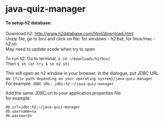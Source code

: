 # java-quiz-manager

#### To setup h2 database:  
Download h2: http://www.h2database.com/html/download.html  
Unzip file, go to bin/ and click on file: for windows - h2.bat, for linux/mac - h2.sh  
May need to update xcode when try to open  

To run h2:
Go to terminal, `$ cd ~/downloads/h2/bin/`  
Then `$ sh (or try $ sh h2.sh)`

This will open an h2 window in your browser.
In the dialogue, put JDBC URL as: `{file path depending on your operating system}/java-quiz-manager`
For example:
`JDBC URL: jdbc:h2:~/java-quiz-manager`  

Add the same JDBC url to your application.properties file:  
for example:  
```
db.url=jdbc:h2:~/java-quiz-manager
db.username=sa
db.password=
```
